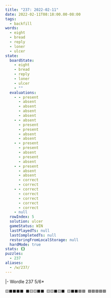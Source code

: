 ```yaml
---
title: "237: 2022-02-11"
date: 2022-02-11T08:18:00.00-08:00
tags:
  - backfill
words:
  - eight
  - bread
  - reply
  - loner
  - ulcer
state:
  boardState:
    - eight
    - bread
    - reply
    - loner
    - ulcer
    - ""
  evaluations:
    - - present
      - absent
      - absent
      - absent
      - absent
    - - absent
      - present
      - present
      - absent
      - absent
    - - present
      - present
      - absent
      - present
      - absent
    - - present
      - absent
      - absent
      - correct
      - correct
    - - correct
      - correct
      - correct
      - correct
      - correct
    - null
  rowIndex: 5
  solution: ulcer
  gameStatus: WIN
  lastPlayedTs: null
  lastCompletedTs: null
  restoringFromLocalStorage: null
  hardMode: true
stats: {}
puzzles:
  - 237
aliases:
  - /w/237/
---
```

|-
Wordle 237 5/6*
<!-- more -->
``` 🟨⬛⬛⬛⬛ ⬛🟨🟨⬛⬛ 🟨🟨⬛🟨⬛ 🟨⬛⬛🟩🟩 🟩🟩🟩🟩🟩 ```
